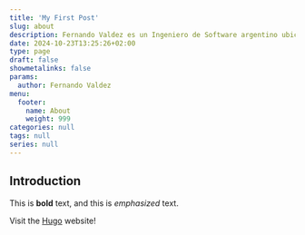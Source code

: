 ```yaml
---
title: 'My First Post'
slug: about
description: Fernando Valdez es un Ingeniero de Software argentino ubicado en Barcelona.
date: 2024-10-23T13:25:26+02:00
type: page
draft: false
showmetalinks: false
params:
  author: Fernando Valdez
menu:
  footer:
    name: About
    weight: 999
categories: null
tags: null
series: null
---
```


## Introduction

This is **bold** text, and this is *emphasized* text.

Visit the [Hugo](https://gohugo.io) website!
